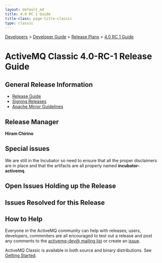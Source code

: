 ```yaml
---
layout: default_md
title: 4.0 RC 1 Guide 
title-class: page-title-classic
type: classic
---
```


[Developers](developers) > [Developer Guide](developer-guide) > [Release Plans](release-plans) > [4.0 RC 1 Guide](40-rc-1-guide)


ActiveMQ Classic 4.0-RC-1 Release Guide
===============================

General Release Information
---------------------------

*   [Release Guide](release-guide)
*   [Signing Releases](http://wiki.apache.org/incubator/SigningReleases)
*   [Apache Mirror Guidelines](http://apache.org/dev/mirrors.html)

Release Manager
---------------

**Hiram Chirino**

Special issues
--------------

We are still in the Incubator so need to ensure that all the proper disclaimers are in place and that the artifacts are all properly named **incubator-activemq**.

Open Issues Holding up the Release
----------------------------------


Issues Resolved for this Release
--------------------------------


How to Help
-----------

Everyone in the ActiveMQ community can help with releases; users, developers, commmiters are all encouraged to test out a release and post any comments to the [activemq-dev@ mailing list](contact#mailing) or create an [issue](issues).

ActiveMQ Classic is available in both source and binary distributions. See [Getting Started](getting-started).

